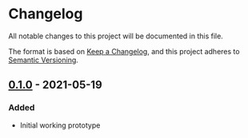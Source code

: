 # Changelog

All notable changes to this project will be documented in this file.

The format is based on [Keep a Changelog](https://keepachangelog.com/en/1.0.0/), and this project adheres to [Semantic Versioning](https://semver.org/spec/v2.0.0.html).

## [0.1.0] - 2021-05-19

### Added

- Initial working prototype

[unreleased]: https://github.com/Arcensoth/pyckaxe/compare/v0.1.0...HEAD
[0.1.0]: https://github.com/Arcensoth/pyckaxe/releases/tag/v0.1.0
